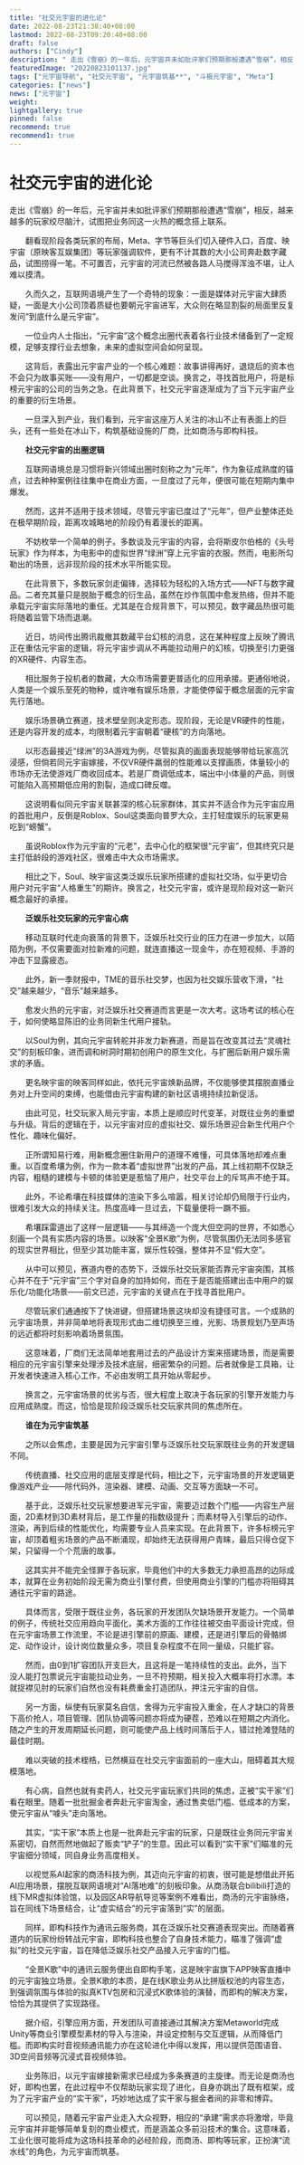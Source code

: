 ```yaml
---
title: "社交元宇宙的进化论"
date: 2022-08-23T21:38:40+08:00
lastmod: 2022-08-23T09:20:40+08:00
draft: false
authors: ["Cindy"]
description: " 走出《雪崩》的一年后，元宇宙并未如批评家们预期那般遭遇“雪崩”，相反，越来越多的玩家绞尽脑汁，试图把业务同这一火热的概念搭上联系。"
featuredImage: "20220823101137.jpg"
tags: ["元宇宙导航", "社交元宇宙", "元宇宙筑基**", "斗极元宇宙", "Meta"]
categories: ["news"]
news: ["元宇宙"]
weight: 
lightgallery: true
pinned: false
recommend: true
recommend1: true
---
```


# 社交元宇宙的进化论

​      走出《雪崩》的一年后，元宇宙并未如批评家们预期那般遭遇“雪崩”，相反，越来越多的玩家绞尽脑汁，试图把业务同这一火热的概念搭上联系。

　　翻看现阶段各类玩家的布局，Meta、字节等巨头们切入硬件入口，百度、映宇宙（原映客互娱集团）等玩家强调软件，更有不计其数的大小公司奔赴数字藏品，试图捞得一笔。不可置否，元宇宙的河流已然被各路人马搅得浑浊不堪，让人难以摸清。

　　久而久之，互联网语境产生了一个奇特的现象：一面是媒体对元宇宙大肆质疑，一面是大小公司顶着质疑也要朝元宇宙进军，大众则在略显割裂的局面里反复发问“到底什么是元宇宙”。

　　一位业内人士指出，“元宇宙”这个概念出圈代表着各行业技术储备到了一定规模，足够支撑行业去想象，未来的虚拟空间会如何呈现。

　　这背后，表露出元宇宙产业的一个核心难题：故事讲得再好，退烧后的资本也不会只为故事买账——没有用户，一切都是空谈。换言之，寻找首批用户，将是标榜元宇宙的公司的当务之急。在此背景下，社交元宇宙逐渐成为了当下元宇宙产业的重要的衍生场景。

　　一旦深入到产业，我们看到，元宇宙这座万人关注的冰山不止有表面上的巨头，还有一些处在冰山下，构筑基础设施的厂商，比如商汤与即构科技。

　　**社交元宇宙的出圈逻辑**

　　互联网语境总是习惯将新兴领域出圈时刻称之为“元年”，作为象征成熟度的锚点，过去种种案例往往集中在商业方面，一旦度过了元年，便很可能在短期内集中爆发。

　　然而，这并不适用于技术领域，尽管元宇宙已度过了“元年”，但产业整体还处在极早期阶段，距离攻城略地的阶段仍有着漫长的距离。

　　不妨枚举一个简单的例子。多数谈及元宇宙的内容，会将斯皮尔伯格的《头号玩家》作为样本，为电影中的虚拟世界“绿洲”穿上元宇宙的衣服。然而，电影所勾勒出的场景，远非现阶段的技术水平所能实现。

　　在此背景下，多数玩家剑走偏锋，选择较为轻松的入场方式——NFT与数字藏品。二者充其量只是脱胎于概念的衍生品，虽然在炒作氛围中愈发热络，但并不能承载元宇宙实际落地的重任。尤其是在合规背景下，可以预见，数字藏品热很可能将随着监管下场而退潮。

　　近日，坊间传出腾讯裁撤其数藏平台幻核的消息，这在某种程度上反映了腾讯正在重估元宇宙的逻辑，将元宇宙步调从不再能拉动用户的幻核，切换至引力更强的XR硬件、内容生态。

　　相比服务于投机者的数藏，大众市场需要更普适化的应用承接。更通俗地说，人类是一个娱乐至死的物种，或许唯有娱乐场景，才能使停留于概念层面的元宇宙先行落地。

　　娱乐场景确立赛道，技术壁垒则决定形态。现阶段，无论是VR硬件的性能，还是内容开发的成本，均限制着元宇宙朝着“硬核”的方向落地。

　　以形态最接近“绿洲”的3A游戏为例，尽管拟真的画面表现能够带给玩家高沉浸感，但倘若同元宇宙嫁接，不仅VR硬件羸弱的性能难以支撑画质，体量较小的市场亦无法使游戏厂商收回成本。若是厂商调低成本，端出中小体量的产品，则很可能陷入高预期低应用的割裂，造成口碑反噬。

　　这说明看似同元宇宙关联甚深的核心玩家群体，其实并不适合作为元宇宙应用的首批用户，反倒是Roblox、Soul这类面向普罗大众，主打轻度娱乐的玩家更易吃到“螃蟹”。

　　虽说Roblox作为元宇宙的“元老”，去中心化的框架很“元宇宙”，但其终究只是主打低龄段的游戏社区，很难击中大众市场需求。

　　相比之下，Soul、映宇宙这类泛娱乐玩家所搭建的虚拟社交场，似乎更切合用户对元宇宙“人格重生”的期许。换言之，社交元宇宙，或许是现阶段对这一新兴概念最好的承接。

　　**泛娱乐社交玩家的元宇宙心病**

　　移动互联时代走向衰落的背景下，泛娱乐社交行业的压力在进一步加大，以陌陌为例，不仅需要面对拉新难的问题，就连直播这一现金牛，亦在短视频、手游的冲击下显露疲态。

　　此外，新一季财报中，TME的音乐社交梦，也因为社交娱乐营收下滑，“社交”越来越少，“音乐”越来越多。

　　愈发火热的元宇宙，对泛娱乐社交赛道而言更是一次大考。这场考试的核心在于，如何使略显陈旧的业务同新生代用户接轨。

　　以Soul为例，其向元宇宙转舵并非发力新赛道，而是旨在改变其过去“灵魂社交”的刻板印象，进而调和树洞时期初创用户的原生文化，与扩圈后新用户娱乐需求的矛盾。

　　更名映宇宙的映客同样如此，依托元宇宙焕新品牌，不仅能够使其摆脱直播业务对上升空间的束缚，也能借由元宇宙构建的新社区语境持续拉新促活。

　　由此可见，社交玩家入局元宇宙，本质上是顺应时代变革，对既往业务的重塑与升级。背后的逻辑在于，以元宇宙对应的虚拟社交、娱乐场景迎合新生代用户个性化、趣味化偏好。

　　正所谓知易行难，用新概念圈住新用户的道理不难懂，可具体落地却难点重重。以百度希壤为例，作为一款本着“虚拟世界”出发的产品，其上线初期不仅缺乏内容，粗糙的建模与卡顿的体验更是惹恼了用户，社交平台上的斥骂声不绝于耳。

　　此外，不论希壤在科技媒体的渲染下多么喧嚣，相关讨论却仍局限于行业内，很难引发大众的持续关注。热度高峰一旦过去，下载量便将一蹶不振。

　　希壤踩雷道出了这样一层逻辑——与其缔造一个庞大但空洞的世界，不如悉心刻画一个具有实质内容的场景。以映客“全景K歌”为例，尽管氛围仍无法同多感官的现实世界相比，但至少其功能丰富，娱乐性较强，整体并不显“假大空”。

　　从中可以预见，赛道内卷的态势下，泛娱乐社交玩家能否靠元宇宙突围，其核心并不在于“元宇宙”三个字对自身的加持如何，而在于是否能搭建出击中用户的娱乐化/功能化场景——前文已述，元宇宙的关键点在于找寻首批用户。

　　尽管玩家们通通按下了快进键，但搭建场景这块却没有捷径可言。一个成熟的元宇宙场景，并非简单地将表现形式由二维切换至三维，光影、场景规划乃至声场的远近都将时刻影响着场景氛围。

　　这意味着，厂商们无法简单地套用过去的产品设计方案来搭建场景，而是需要相应的元宇宙引擎来处理涉及技术底层，细密繁杂的问题。后者就像是工具箱，让开发者快速进入核心工作，不必由发明工具开始从零起步。

　　换言之，元宇宙场景的优劣与否，很大程度上取决于各玩家的引擎开发能力与应用成熟度。而这，恰恰是现阶段泛娱乐社交玩家共同的焦虑所在。

　　**谁在为元宇宙筑基**

　　之所以会焦虑，主要是因为元宇宙引擎与泛娱乐社交玩家既往业务的开发逻辑不同。

　　传统直播、社交应用的底层支撑是代码，相比之下，元宇宙场景的开发逻辑更像游戏产业——除代码外，渲染器、建模、动画、交互等方面缺一不可。

　　基于此，泛娱乐社交玩家想要进军元宇宙，需要迈过数个门槛——内容生产层面，2D素材到3D素材背后，是工作量的指数级提升；而素材导入引擎后的动作、渲染，再到后续的性能优化，均需要专业人员来实现。在此背景下，许多标榜元宇宙，却顶着粗劣场景的产品不断涌现，却始终无法获得用户青睐，最后只得仓促下架，只留得一个个荒唐的故事。

　　这其实并不能完全怪罪于各玩家，毕竟他们中的大多数无力承担高昂的边际成本，就算在业务初始阶段无需为商业引擎付费，但使用商业引擎的门槛亦将阻碍其通往元宇宙的路途。

　　具体而言，受限于既往业务，各玩家的开发团队欠缺场景开发能力。一个简单的例子，传统社交应用趋向平面化，美术方面的工作往往被交由平面设计完成，但在元宇宙场景工作流里，不论是进引擎前的原画、建模，还是进引擎后的骨骼绑定、动作设计，设计岗位数量众多，项目复杂程度不在同一量级，只能扩容。

　　然而，由0到1扩容团队开支巨大，且这将是一笔持续性的支出。此外，当下没人能打包票说元宇宙能拉动业务，一旦不符预期，相关投入大概率将打水漂。本就捉襟见肘的玩家们自然也没有耗费重金打造团队，押注元宇宙的自信。

　　另一方面，纵使有玩家莫名自信，舍得为元宇宙投入重金，在人才缺口的背景下高价抢人，项目管理、团队协调等问题亦将成为硬茬，恐难以在短期之内消化。随之产生的开发周期延长问题，则可能使产品上线时间落后于人，错过抢滩登陆的最佳时期。

　　难以突破的技术桎梏，已然横亘在社交元宇宙面前的一座大山，阻碍着其大规模落地。

　　有心病，自然也就有卖药人，社交元宇宙玩家们共同的焦虑，正被“实干家”们看在眼里。随着一批批掘金者奔赴元宇宙淘金，通过售卖低门槛、低成本的方案，使元宇宙从“噱头”走向落地。

　　其实，“实干家”本质上也是一批奔赴元宇宙的玩家，只是既往业务同元宇宙关系密切，自然而然地做起了贩卖“铲子”的生意。因此可以看到“实干家”们瞄准的元宇宙细分领域，同自身业务高度相关。

　　以视觉系AI起家的商汤科技为例，其迈向元宇宙的初衷，很可能是想借此开拓AI应用场景，摆脱互联网语境对“AI落地难”的刻板印象。从商汤联合bilibili打造的线下MR虚拟体验馆，以及园区AR导航导览等案例不难看出，商汤的元宇宙脉络，旨在同线下场景结合，让“虚实结合”的元宇宙落到“实”的层面。

　　同样，即构科技作为通讯云服务商，其在泛娱乐社交赛道表现突出。而随着赛道内的玩家纷纷转战元宇宙，即构科技也整合了自身技术能力，瞄准了强调“虚拟”的社交元宇宙，旨在降低泛娱乐社交产品接入元宇宙的门槛。

　　“全景K歌”中的通讯云服务便出自即构手笔，这是映宇宙旗下APP映客直播中的元宇宙独立场景。全景K歌的本质，是在线K歌业务从比拼版权池的内容生态，到强调氛围与体验的拟真KTV包房和沉浸式K歌体验的演替，而即构的解决方案，恰恰为其提供了实现路径。

　　据介绍，引擎应用方面，开发团队可直接通过其解决方案Metaworld完成Unity等商业引擎模型素材的导入与渲染，并设定控制与交互逻辑，从而降低门槛。而即构实时音视频通讯能力亦在这轮进化中得以发挥，用以提供范围语音、3D空间音频等沉浸式音视频体验。

　　业务陈旧，以元宇宙嫁接新需求已经成为多条赛道的主旋律。而无论是商汤也好，即构也罢，在此过程中不仅帮助玩家实现了进化，自身亦跳出了既有框架，成为了元宇宙产业的“实干家”，巧妙地达成了实干家与掘金者间的非零和博弈。

　　可以预见，随着元宇宙产业走入大众视野，相应的“承建”需求亦将激增，毕竟元宇宙并非能够简单复刻的商业模式，而是涵盖众多前沿技术的集合。这意味着，工业化很可能将成为这场科技革命的必经阶段，而商汤、即构等玩家，正扮演“流水线”的角色，为元宇宙而筑基。